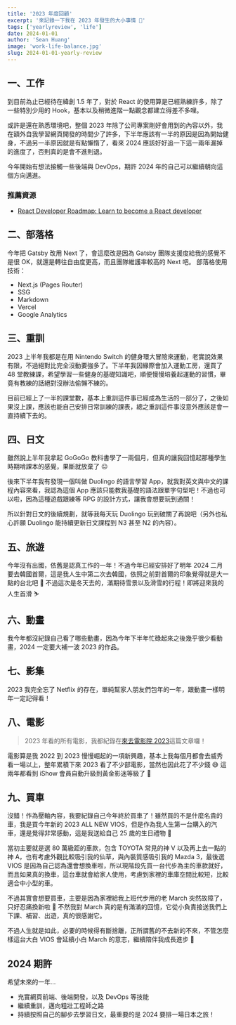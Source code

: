 ```yaml
---
title: '2023 年度回顧'
excerpt: '來記錄一下我在 2023 年發生的大小事情 🎉'
tags: ['yearlyreview', 'life']
date: 2024-01-01
author: 'Sean Huang'
image: 'work-life-balance.jpg'
slug: 2024-01-01-yearly-review
---
```


## 一、工作

到目前為止已經待在緯創 1.5 年了，對於 React 的使用算是已經熟練許多，除了一些特別少用的 Hook，基本以及稍微進階一點觀念都建立得差不多哩。

或許是還在熟悉環境吧，整個 2023 年除了公司專案剛好會用到的內容以外，我在額外自我學習網頁開發的時間少了許多，下半年應該有一半的原因是因為開始健身，不過另一半原因就是有點懶惰了，看來 2024 應該好好追一下這一兩年漏掉的進度了，否則真的是會不進則退。

今年開始有想法接觸一些後端與 DevOps，期許 2024 年的自己可以繼續朝向這個方向邁進。

### 推薦資源

- [React Developer Roadmap: Learn to become a React developer](https://roadmap.sh/react)

## 二、部落格

今年把 Gatsby 改用 Next 了，會這麼改是因為 Gatsby 團隊支援度給我的感覺不是很 OK，就還是轉往自由度更高，而且團隊維護率較高的 Next 吧。
部落格使用技術：

- Next.js (Pages Router)
- SSG
- Markdown
- Vercel
- Google Analytics

## 三、重訓

2023 上半年我都是在用 Nintendo Switch 的健身環大冒險來運動，老實說效果有限，不過絕對比完全沒動要強多了。下半年我因緣際會加入運動工房，還買了 48 堂教練課，希望學習一些健身的基礎知識吧，順便慢慢培養起運動的習慣，畢竟有教練的話絕對沒辦法偷懶不練的。

目前已經上了一半的課堂數，基本上重訓這件事已經成為生活的一部分了，之後如果沒上課，應該也能自己安排日常訓練的課表，總之重訓這件事沒意外應該是會一直持續下去的。

## 四、日文

雖然說上半年我拿起 GoGoGo 教科書學了一兩個月，但真的讓我回憶起那種學生時期啃課本的感覺，果斷就放棄了 😐

後來下半年我有發現一個叫做 Duolingo 的語言學習 App，就我對英文與中文的課程內容來看，我認為這個 App 應該只能教我基礎的語法跟單字句型吧！不過也可以啦，因為這種遊戲跟練等 RPG 的設計方式，讓我會想要玩到通關！

所以針對日文的後續規劃，就等我每天玩 Duolingo 玩到破關了再說吧（另外也私心許願 Duolingo 能持續更新日文課程到 N3 甚至 N2 的內容）。

## 五、旅遊

今年沒有出國，依舊是認真工作的一年！不過今年已經安排好了明年 2024 二月要去韓國首爾，這是我人生中第二次去韓國，依照之前對首爾的印象覺得就是大一點的台北吧 🤣 不過這次是冬天去的，滿期待雪景以及滑雪的行程！即將迎來我的人生首滑 ⛷️

## 六、動畫

我今年都沒紀錄自己看了哪些動畫，因為今年下半年忙碌起來之後幾乎很少看動畫，2024 一定要大補一波 2023 的作品。

## 七、影集

2023 我完全忘了 Netflix 的存在，單純幫家人朋友們包年的一年，跟動畫一樣明年一定記得看！

## 八、電影

> 2023 年看的所有電影，我都紀錄在[來去電影院 2023](https://www.seanhuang.dev/posts/2023-12-31-movie-list)這篇文章囉！

電影算是我 2022 到 2023 慢慢崛起的一項新興趣，基本上我每個月都會去威秀看一場以上，整年累積下來 2023 看了不少部電影，當然也因此花了不少錢 😅 這兩年都看到 iShow 會員自動升級到黃金影迷等級了 🍿

## 九、買車

沒錯！作為壓軸內容，我要紀錄自己今年終於買車了！雖然買的不是什麼名貴的車，我是買今年新的 2023 ALL NEW VIOS，但是作為我人生第一台購入的汽車，還是覺得非常感動，這是我送給自己 25 歲的生日禮物 🎁

當初主要就是選 80 萬級距的車款，包含 TOYOTA 常見的神 V 以及再上去一點的神 A，也有考慮外觀比較吸引我的仙草，與內裝質感吸引我的 Mazda 3，最後選 VIOS 是因為自己認為還會想換車啦，所以現階段先買一台代步為主的車款就好，而且如果真的換車，這台車就會給家人使用，考慮到家裡的車庫空間比較短，比較適合中小型的車。

不過其實會想要買車，主要是因為家裡給我上班代步用的老 March 突然故障了，只好忍痛換新啦 💸 不然我對 March 真的是有滿滿的回憶，它從小負責接送我們上下課、補習、出遊，真的很感謝它。

不過人生就是如此，必要的時候得有斷捨離，正所謂舊的不去新的不來，不管怎麼樣這台大白 VIOS 會延續小白 March 的意志，繼續陪伴我成長進步 💪

## 2024 期許

希望未來的一年…

- 充實網頁前端、後端開發，以及 DevOps 等技能
- 繼續重訓，邁向粗壯工程師之路
- 持續按照自己的腳步去學習日文，最重要的是 2024 要排一場日本之旅！
